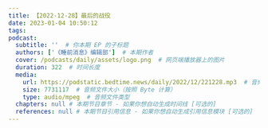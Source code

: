 ```yaml
---
title: 【2022-12-28】​最后的战役
date: 2023-01-04 10:50:12
tags:
podcast:
  subtitle: ''  # 你本期 EP 的子标题
  authors: ['《睡前消息》编辑部']  # 本期作者
  cover: /podcasts/daily/assets/logo.png  # 网页端播放器上的图片
  duration: 322  # 时间长度
  media:
    url: https://podstatic.bedtime.news/daily/2022/12/221228.mp3  # 音频文件
    size: 7731117  # 音频文件大小（按照 Byte 计算）
    type: audio/mpeg  # 音频文件类型
  chapters: null # 本期节目章节 - 如果你想自动生成时间线 [可选的]
  references: null # 本期节目引用信息 - 如果你想自动生成引用信息模块 [可选的]
---
```

